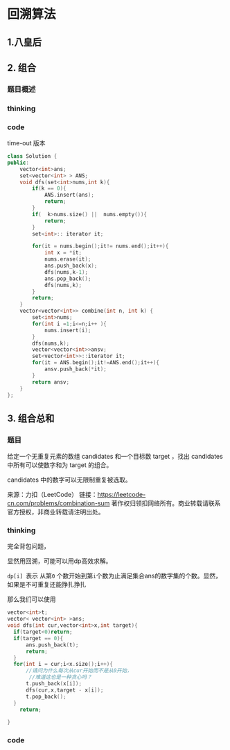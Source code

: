 # 回溯算法

## 1.八皇后





## 2. 组合

### 题目概述





### thinking





 ### code



time-out 版本

~~~ cpp
class Solution {
public:
    vector<int>ans;
    set<vector<int> > ANS;
    void dfs(set<int>nums,int k){
        if(k == 0){
            ANS.insert(ans);
            return;
        }
        if(  k>nums.size() ||  nums.empty()){
            return;
        }
        set<int>:: iterator it;

        for(it = nums.begin();it!= nums.end();it++){
            int x = *it;
            nums.erase(it);
            ans.push_back(x);
            dfs(nums,k-1);
            ans.pop_back();
            dfs(nums,k);
        }
        return;
    }
    vector<vector<int>> combine(int n, int k) {
        set<int>nums;
        for(int i =1;i<=n;i++ ){
            nums.insert(i);
        }
        dfs(nums,k);
        vector<vector<int>>ansv;
        set<vector<int>>::iterator it;
        for(it = ANS.begin();it!=ANS.end();it++){
            ansv.push_back(*it);
        }
        return ansv;
    }
};
~~~

## 3. 组合总和

### 题目

给定一个无重复元素的数组 candidates 和一个目标数 target ，找出 candidates 中所有可以使数字和为 target 的组合。

candidates 中的数字可以无限制重复被选取。

来源：力扣（LeetCode）
链接：https://leetcode-cn.com/problems/combination-sum
著作权归领扣网络所有。商业转载请联系官方授权，非商业转载请注明出处。

### thinking

完全背包问题，

显然用回溯，可能可以用dp高效求解。

`dp[i] `表示 从第`0` 个数开始到第`i`个数为止满足集合ans的数字集的个数。显然，如果是不可重复还能挣扎挣扎

那么我们可以使用

~~~ cpp
vector<int>t;
vector< vector<int> >ans;
void dfs(int cur,vector<int>x,int target){
  if(target<0)return;
  if(target == 0){
      ans.push_back(t);
      return;
  }
  for(int i = cur;i<x.size();i++){
      //请问为什么每次从cur开始而不是从0开始，
       //难道这也是一种贪心吗？
      t.push_back(x[i]);
      dfs(cur,x,target - x[i]);
      t.pop_back();
  }
    return;
    
}
~~~



### code

